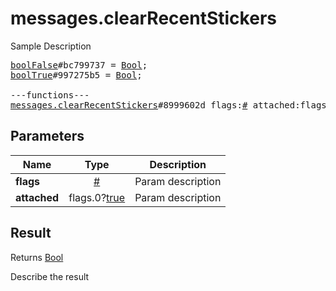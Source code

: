 # messages.clearRecentStickers

Sample Description

<pre>
<a href="../constructor/boolFalse">boolFalse</a>#bc799737 = <a href="../type/Bool.md">Bool</a>;
<a href="../constructor/boolTrue">boolTrue</a>#997275b5 = <a href="../type/Bool.md">Bool</a>;

---functions---
<a href="../method/messages.clearRecentStickers.md">messages.clearRecentStickers</a>#8999602d flags:<a href="../type/#.md">#</a> attached:flags.0?<a href="../type/true.md">true</a> = <a href="../type/Bool.md">Bool</a>;
</pre>

## Parameters

| Name | Type | Description |
|------|:----:|-------------|
| **flags** | <a href="../type/#.md">#</a> | Param description |
| **attached** | flags.0?<a href="../type/true.md">true</a> | Param description |

## Result

Returns <a href="../type/Bool.md">Bool</a>

Describe the result

